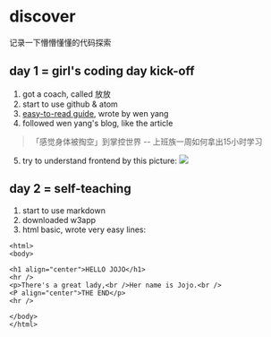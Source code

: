 # discover
记录一下懵懵懂懂的代码探索
## day 1 = girl's coding day kick-off
1. got a coach, called 放放
2. start to use github & atom
3. [easy-to-read guide](https://tutorial.girlscodingday.org/Kickoff/4-Web-Basics.html), wrote by wen yang
4. followed wen yang's blog, like the article 
> 「感觉身体被掏空」到掌控世界 -- 上班族一周如何拿出15小时学习
5. try to understand frontend by this picture: ![](http://ocuwjo7n4.bkt.clouddn.com/blog/2017-05-24-html_with_css_vs_html_css_bootstrap_js.jpg)


## day 2 = self-teaching
1. start to use markdown
2. downloaded w3app
3. html basic, wrote very easy lines: 
```
<html>
<body>

<h1 align="center">HELLO JOJO</h1>
<hr />
<p>There's a great lady,<br />Her name is Jojo.<br />
<P align="center">THE END</p>
<hr />

</body>
</html>
```
